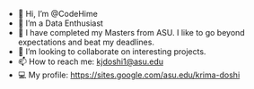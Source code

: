 - 👋 Hi, I’m @CodeHime
- 👀 I’m a Data Enthusiast
- 🌱 I have completed my Masters from ASU. I like to go beyond expectations and beat my deadlines. 
- 💞️ I’m looking to collaborate on interesting projects.
- 📫 How to reach me: kjdoshi1@asu.edu
- 💻 My profile: https://sites.google.com/asu.edu/krima-doshi

<!---
CodeHime/CodeHime is a ✨ special ✨ repository because its `README.md` (this file) appears on your GitHub profile.
You can click the Preview link to take a look at your changes.
--->
